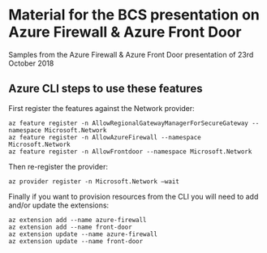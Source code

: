 # Material for the BCS presentation on Azure Firewall &amp; Azure Front Door
Samples from the Azure Firewall &amp; Azure Front Door presentation of 23rd October 2018

## Azure CLI steps to use these features

First register the features against the Network provider:
```
az feature register -n AllowRegionalGatewayManagerForSecureGateway --namespace Microsoft.Network
az feature register -n AllowAzureFirewall --namespace Microsoft.Network
az feature register -n AllowFrontdoor --namespace Microsoft.Network
```

Then re-register the provider:
```
az provider register -n Microsoft.Network –wait
```

Finally if you want to provision resources from the CLI you will need to add and/or update the extensions:
```
az extension add --name azure-firewall
az extension add --name front-door
az extension update --name azure-firewall
az extension update --name front-door
```